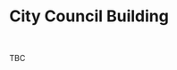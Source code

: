 <head>
  <link rel="stylesheet" href="../../Library/CSS/ContainerStyling.css" />
  <link rel="stylesheet" href="../../Library/CSS/FontStyling.css" />
  <link rel="stylesheet" href="../../Library/CSS/ObjectStyling.css" />
</head>

<body>
  <h1>City Council Building</h1>
  <div class="divider"></div>
  <br />
  <p>TBC</p>
  <br />
</body>
